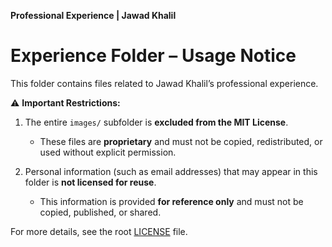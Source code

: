**Professional Experience | Jawad Khalil**
# Experience Folder – Usage Notice

This folder contains files related to Jawad Khalil’s professional experience.

⚠️ **Important Restrictions:**
1. The entire `images/` subfolder is **excluded from the MIT License**.  
   - These files are **proprietary** and must not be copied, redistributed, or used without explicit permission.  

2. Personal information (such as email addresses) that may appear in this folder is **not licensed for reuse**.  
   - This information is provided **for reference only** and must not be copied, published, or shared.  

For more details, see the root [LICENSE](../LICENSE) file.
